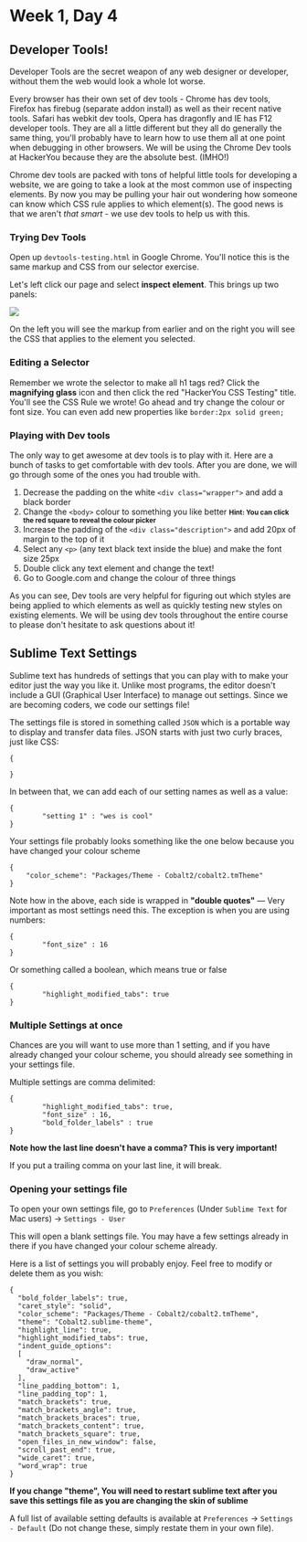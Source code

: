 # Week 1, Day 4

## Developer Tools!
Developer Tools are the secret weapon of any web designer or developer, without them the web would look a whole lot worse. 

Every browser has their own set of dev tools - Chrome has dev tools, Firefox has firebug (separate addon install) as well as their recent native tools. Safari has webkit dev tools, Opera has dragonfly and IE has F12 developer tools. They are all a little different but they all do generally the same thing, you'll probably have to learn how to use them all at one point when debugging in other browsers. We will be using the Chrome Dev tools at HackerYou because they are the absolute best. (IMHO!)

Chrome dev tools are packed with tons of helpful little tools for developing a website, we are going to take a look at the most common use of inspecting elements. By now you may be pulling your hair out wondering how someone can know which CSS rule applies to which element(s). The good news is that we aren't _that smart_ - we use dev tools to help us with this.

### Trying Dev Tools
Open up `devtools-testing.html` in Google Chrome. You'll notice this is the same markup and CSS from our selector exercise.

Let's left click our page and select **inspect element**. This brings up two panels:

![](http://wes.io/JOER/Screen%20Shot%202012-09-11%20at%201.37.32%20PM.png)

On the left you will see the markup from earlier and on the right you will see the CSS that applies to the element you selected.

### Editing a Selector
Remember we wrote the selector to make all h1 tags red? Click the **magnifying glass** icon and then click the red "HackerYou CSS Testing" title. You'll see the CSS Rule we wrote! Go ahead and try change the colour or font size. You can even add new properties like `border:2px solid green;`

### Playing with Dev tools
The only way to get awesome at dev tools is to play with it. Here are a bunch of tasks to get comfortable with dev tools. After you are done, we will go through some of the ones you had trouble with.

1. Decrease the padding on the white `<div class="wrapper">` and add a black border
2. Change the `<body>` colour to something you like better <small>**Hint: You can click the red square to reveal the colour picker**</small>
3. Increase the padding of the `<div class="description">` and add 20px of margin to the top of it
3. Select any `<p>` (any text black text inside the blue) and make the font size 25px
4. Double click any text element and change the text!
5. Go to Google.com and change the colour of three things

As you can see, Dev tools are very helpful for figuring out which styles are being applied to which elements as well as quickly testing new styles on existing elements. We will be using dev tools throughout the entire course to please don't hesitate to ask questions about it!

## Sublime Text Settings
Sublime text has hundreds of settings that you can play with to make your editor just the way you like it. Unlike most programs, the editor doesn't include a GUI (Graphical User Interface) to manage out settings. Since we are becoming coders, we code our settings file!

The settings file is stored in something called `JSON` which is a portable way to display and transfer data files.  JSON starts with just two curly braces, just like CSS:

	{

	}

In between that, we can add each of our setting names as well as a value:

	{
			"setting 1" : "wes is cool"
	}

Your settings file probably looks something like the one below because you have changed your colour scheme

	{
		"color_scheme": "Packages/Theme - Cobalt2/cobalt2.tmTheme"
	}

Note how in the above, each side is wrapped in **"double quotes"** — Very important as most settings need this. The exception is when you are using numbers:

	{
			"font_size" : 16
	}

Or something called a boolean, which means true or false

	{
			"highlight_modified_tabs": true
	}

### Multiple Settings at once

Chances are you will want to use more than 1 setting, and if you have already changed your colour scheme, you should already see something in your settings file.

Multiple settings are comma delimited:

	{
			"highlight_modified_tabs": true,
			"font_size" : 16,
			"bold_folder_labels" : true
	}

**Note how the last line doesn't have a comma? This is very important!**

If you put a trailing comma on your last line, it will break. 

### Opening your settings file
To open your own settings file, go to  `Preferences` (Under `Sublime Text` for Mac users) → `Settings - User`

This will open a blank settings file. You may have a few settings already in there if you have changed your colour scheme already.

Here is a list of settings you will probably enjoy. Feel free to modify or delete them as you wish:

	{
	  "bold_folder_labels": true,
	  "caret_style": "solid",
	  "color_scheme": "Packages/Theme - Cobalt2/cobalt2.tmTheme",
	  "theme": "Cobalt2.sublime-theme",
	  "highlight_line": true,
	  "highlight_modified_tabs": true,
	  "indent_guide_options":
	  [
	    "draw_normal",
	    "draw_active"
	  ],
	  "line_padding_bottom": 1,
	  "line_padding_top": 1,
	  "match_brackets": true,
	  "match_brackets_angle": true,
	  "match_brackets_braces": true,
	  "match_brackets_content": true,
	  "match_brackets_square": true,
	  "open_files_in_new_window": false,
	  "scroll_past_end": true,
	  "wide_caret": true,
	  "word_wrap": true
	}

**If you change "theme", You will need to restart sublime text after you save this settings file as you are changing the skin of sublime**

A full list of available setting defaults is available at `Preferences` → `Settings - Default` (Do not change these, simply restate them in your own file).
